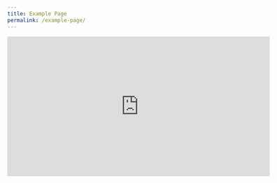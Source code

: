 ```yaml
---
title: Example Page
permalink: /example-page/
---
```

<div class="fl-module fl-module-html fl-node-6040d1411788e" data-node="6040d1411788e">
	<div class="fl-module-content fl-node-content">
		<div class="fl-html">
	<iframe loading="lazy" width="600" height="320" src="https://www.youtube.com/embed/lZKe_rkEGgU" title="YouTube video player" frameborder="0" allow="accelerometer; autoplay; clipboard-write; encrypted-media; gyroscope; picture-in-picture" allowfullscreen></iframe></div>
	</div>
